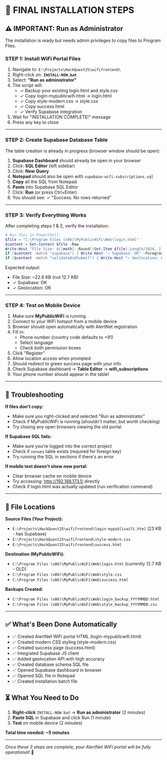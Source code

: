 # 🚀 FINAL INSTALLATION STEPS

## ⚠️ IMPORTANT: Run as Administrator

The installation is ready but needs admin privileges to copy files to Program Files.

### **STEP 1: Install WiFi Portal Files**

1. Navigate to: `E:\Projects\HackQuest25\wififrontend\`
2. Right-click on: **`INSTALL-NOW.bat`**
3. Select: **"Run as administrator"**
4. The script will:
   - ✓ Backup your existing login.html and style.css
   - ✓ Copy login-mypublicwifi.html → login.html
   - ✓ Copy style-modern.css → style.css
   - ✓ Copy success.html
   - ✓ Verify Supabase integration
5. Wait for "INSTALLATION COMPLETE!" message
6. Press any key to close

---

### **STEP 2: Create Supabase Database Table**

The table creation is already in progress (browser window should be open):

1. **Supabase Dashboard** should already be open in your browser
2. Click: **SQL Editor** (left sidebar)
3. Click: **New Query**
4. **Notepad** should also be open with `supabase-wifi-subscriptions.sql`
5. **Copy** all the SQL from Notepad
6. **Paste** into Supabase SQL Editor
7. Click: **Run** (or press Ctrl+Enter)
8. You should see: ✓ "Success. No rows returned"

---

### **STEP 3: Verify Everything Works**

After completing steps 1 & 2, verify the installation:

```powershell
# Run this in PowerShell:
$file = "C:\Program Files (x86)\MyPublicWiFi\Web\login.html"
$content = Get-Content $file -Raw
Write-Host "File Size: $([math]::Round((Get-Item $file).Length/1024, 2)) KB"
if ($content -match "supabase") { Write-Host "✓ Supabase: OK" -ForegroundColor Green }
if ($content -match "validateAndSubmit") { Write-Host "✓ Geolocation: OK" -ForegroundColor Green }
```

Expected output:
- File Size: ~22.6 KB (not 12.7 KB)
- ✓ Supabase: OK
- ✓ Geolocation: OK

---

### **STEP 4: Test on Mobile Device**

1. Make sure **MyPublicWiFi** is running
2. Connect to your WiFi hotspot from a mobile device
3. Browser should open automatically with AlertNet registration
4. Fill in:
   - Phone number (country code defaults to +91)
   - Select language
   - Check both permission boxes
5. Click "Register"
6. Allow location access when prompted
7. Should redirect to green success page with your info
8. Check Supabase dashboard → **Table Editor** → **wifi_subscriptions**
9. Your phone number should appear in the table!

---

## 🐛 Troubleshooting

**If files don't copy:**
- Make sure you right-clicked and selected "Run as administrator"
- Check if MyPublicWiFi is running (shouldn't matter, but worth checking)
- Try closing any open browsers viewing the old portal

**If Supabase SQL fails:**
- Make sure you're logged into the correct project
- Check if `venues` table exists (required for foreign key)
- Try running the SQL in sections if there's an error

**If mobile test doesn't show new portal:**
- Clear browser cache on mobile device
- Try accessing: http://192.168.173.1/ directly
- Check if login.html was actually updated (run verification command)

---

## 📁 File Locations

**Source Files (Your Project):**
- `E:\Projects\HackQuest25\wififrontend\login-mypublicwifi.html` (23 KB - has Supabase)
- `E:\Projects\HackQuest25\wififrontend\style-modern.css`
- `E:\Projects\HackQuest25\wififrontend\success.html`

**Destination (MyPublicWiFi):**
- `C:\Program Files (x86)\MyPublicWiFi\Web\login.html` (currently 12.7 KB - OLD)
- `C:\Program Files (x86)\MyPublicWiFi\Web\style.css`
- `C:\Program Files (x86)\MyPublicWiFi\Web\success.html`

**Backups Created:**
- `C:\Program Files (x86)\MyPublicWiFi\Web\login_backup_YYYYMMDD.html`
- `C:\Program Files (x86)\MyPublicWiFi\Web\style_backup_YYYYMMDD.css`

---

## ✅ What's Been Done Automatically

- ✅ Created AlertNet WiFi portal HTML (login-mypublicwifi.html)
- ✅ Created modern CSS styling (style-modern.css)
- ✅ Created success page (success.html)
- ✅ Integrated Supabase JS client
- ✅ Added geolocation API with high accuracy
- ✅ Created database schema SQL file
- ✅ Opened Supabase dashboard in browser
- ✅ Opened SQL file in Notepad
- ✅ Created installation batch file

## ⏳ What You Need to Do

1. **Right-click** `INSTALL-NOW.bat` → **Run as administrator** (2 minutes)
2. **Paste SQL** in Supabase and click Run (1 minute)
3. **Test** on mobile device (2 minutes)

**Total time needed: ~5 minutes**

---

*Once these 3 steps are complete, your AlertNet WiFi portal will be fully operational!* 🎉
